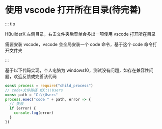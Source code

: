 # 使用 vscode 打开所在目录(待完善)

::: tip

HBuilderX 左侧目录，右击文件夹后菜单会多出一项使用 vscode 打开所在目录

需要安装 vscode，vscode 会全局安装一个 code 命令，基于这个 code 命令打开文件夹

:::

基于以下代码实现，个人电脑为 windows10，测试没有问题，如存在兼容性问题，欢迎反馈或完善该代码

```js
const process = require("child_process")
// code+文件路径 如C:\\Users
const path = "C:\\Users"
process.exec("code " + path, error => {
  // 失败
  if (error) {
    console.log(error)
  }
})
```

 
 <comment/> 
 